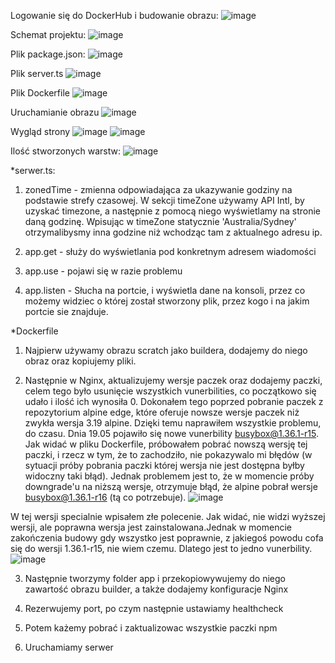 Logowanie się do DockerHub i budowanie obrazu:
![image](https://github.com/Hiubertus/zad1/assets/138579706/758e1a5d-a2be-4efa-8a4c-27c144ed9773)


Schemat projektu:
![image](https://github.com/Hiubertus/zad1/assets/138579706/2ab28bd4-0c1a-4e16-a0f4-cd2e566123b2)


Plik package.json:
![image](https://github.com/Hiubertus/zad1/assets/138579706/97642e9b-cb38-4a19-b5fc-31bbba99e2c9)


Plik server.ts
![image](https://github.com/Hiubertus/zad1/assets/138579706/66eeccf5-b052-47ca-b226-9ed51251751e)


Plik Dockerfile
![image](https://github.com/Hiubertus/zad1/assets/138579706/c4751467-20e7-497e-a5c9-069b7b7da4e5)


Uruchamianie obrazu
![image](https://github.com/Hiubertus/zad1/assets/138579706/c48d6fe5-8e12-47b0-8e93-51f85612952f)


Wygląd strony
![image](https://github.com/Hiubertus/zad1/assets/138579706/ef943c31-f0a1-442e-908d-ccbb9b639e5f)
![image](https://github.com/Hiubertus/zad1/assets/138579706/73e8c0b7-ff21-4665-b5c6-02e0d860bc62)

Ilość stworzonych warstw:
![image](https://github.com/Hiubertus/zad1/assets/138579706/079e42e7-8f11-4a4d-b86c-3b59cb251f00)

*serwer.ts:

1) zonedTime - zmienna odpowiadająca za ukazywanie godziny na podstawie strefy czasowej.
W sekcji timeZone używamy API Intl, by uzyskać timezone, a następnie z pomocą niego 
wyświetlamy na stronie daną godzinę. Wpisując w timeZone statycznie 'Australia/Sydney'
otrzymalibysmy inna godzine niż wchodząc tam z aktualnego adresu ip. 

2) app.get - służy do wyświetlania pod konkretnym adresem wiadomości

3) app.use - pojawi się w razie problemu

4) app.listen - Słucha na portcie, i wyświetla dane na konsoli, przez co możemy widziec o której został stworzony plik, przez kogo i na jakim portcie sie znajduje.

*Dockerfile

1) Najpierw używamy obrazu scratch jako buildera, dodajemy do niego obraz oraz kopiujemy pliki.

2) Następnie w Nginx, aktualizujemy wersje paczek oraz dodajemy paczki, celem tego było usunięcie wszystkich vunerbilities, co początkowo się udało i ilość ich wynosiła 0. Dokonałem tego poprzed pobranie paczek z repozytorium alpine edge, które oferuje nowsze wersje paczek niż zwykła wersja 3.19 alpine. Dzięki temu naprawiłem wszystkie problemu, do czasu. Dnia 19.05 pojawiło się nowe vunerbility busybox@1.36.1-r15. Jak widać w pliku Dockerfile, próbowałem pobrać nowszą wersję tej paczki, i rzecz w tym, że to zachodziło, nie pokazywalo mi błędów (w sytuacji próby pobrania paczki której wersja nie jest dostępna byłby widoczny taki błąd). Jednak problemem jest to, że w momencie próby downgrade'u na niższą wersje, otrzymuje błąd, że alpine pobrał wersje busybox@1.36.1-r16 (tą co potrzebuje).
![image](https://github.com/Hiubertus/zad1/assets/138579706/33f16d4c-36dc-4f58-b328-df543895084c)


W tej wersji specialnie wpisałem złe polecenie. Jak widać, nie widzi wyższej wersji, ale poprawna wersja jest zainstalowana.Jednak w momencie zakończenia budowy gdy wszystko jest poprawnie, z jakiegoś powodu cofa się do wersji 1.36.1-r15, nie wiem czemu. Dlatego jest to jedno vunerbility.
![image](https://github.com/Hiubertus/zad1/assets/138579706/e68e4037-af90-40d8-b4cf-47a94c2b6a9e)

3) Następnie tworzymy folder app i przekopiowywujemy do niego zawartość obrazu builder, a także dodajemy konfiguracje Nginx

4) Rezerwujemy port, po czym następnie ustawiamy healthcheck

5) Potem każemy pobrać i zaktualizowac wszystkie paczki npm

6) Uruchamiamy serwer
















